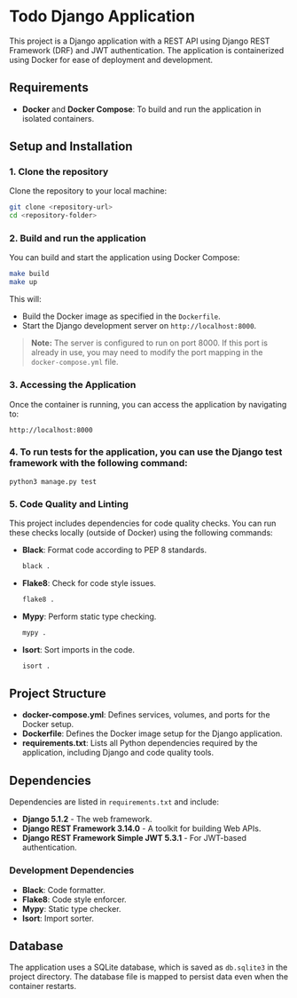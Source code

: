 
# Todo Django Application

This project is a Django application with a REST API using Django REST Framework (DRF) and JWT authentication. The application is containerized using Docker for ease of deployment and development.

## Requirements

- **Docker** and **Docker Compose**: To build and run the application in isolated containers.

## Setup and Installation

### 1. Clone the repository

Clone the repository to your local machine:

```bash
git clone <repository-url>
cd <repository-folder>
```

### 2. Build and run the application

You can build and start the application using Docker Compose:

```bash
make build
make up
```

This will:
- Build the Docker image as specified in the `Dockerfile`.
- Start the Django development server on `http://localhost:8000`.

> **Note:** The server is configured to run on port 8000. If this port is already in use, you may need to modify the port mapping in the `docker-compose.yml` file.

### 3. Accessing the Application

Once the container is running, you can access the application by navigating to:

```
http://localhost:8000
```
### 4. To run tests for the application, you can use the Django test framework with the following command:
```
python3 manage.py test
```

### 5. Code Quality and Linting

This project includes dependencies for code quality checks. You can run these checks locally (outside of Docker) using the following commands:

- **Black**: Format code according to PEP 8 standards.
    ```bash
    black .
    ```
- **Flake8**: Check for code style issues.
    ```bash
    flake8 .
    ```
- **Mypy**: Perform static type checking.
    ```bash
    mypy .
    ```
- **Isort**: Sort imports in the code.
    ```bash
    isort .
    ```

## Project Structure

- **docker-compose.yml**: Defines services, volumes, and ports for the Docker setup.
- **Dockerfile**: Defines the Docker image setup for the Django application.
- **requirements.txt**: Lists all Python dependencies required by the application, including Django and code quality tools.

## Dependencies

Dependencies are listed in `requirements.txt` and include:

- **Django 5.1.2** - The web framework.
- **Django REST Framework 3.14.0** - A toolkit for building Web APIs.
- **Django REST Framework Simple JWT 5.3.1** - For JWT-based authentication.

### Development Dependencies

- **Black**: Code formatter.
- **Flake8**: Code style enforcer.
- **Mypy**: Static type checker.
- **Isort**: Import sorter.

## Database

The application uses a SQLite database, which is saved as `db.sqlite3` in the project directory. The database file is mapped to persist data even when the container restarts.
